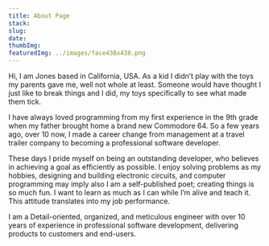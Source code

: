 ```yaml
---
title: About Page
stack: 
slug: 
date: 
thumbImg: 
featuredImg: ../images/face438x438.png
---
```

Hi, I am Jones based in California, USA. As a kid I didn’t play with the toys my parents gave me, well not whole at least.  Someone would have thought I just like to break things and I did, my toys specifically to see what made them tick.

I have always loved programming from my first experience in the 9th grade when my father brought home a brand new Commodore 64.  So a few years ago, over 10 now, I made a career change from management at a travel trailer company to becoming a professional software developer.

These days I pride myself on being an outstanding developer, who believes in achieving a goal as efficiently as possible.  I enjoy solving problems as my hobbies, designing and building electronic circuits, and computer programming may imply also I am a self-published poet; creating things is so much fun. I want to learn as much as I can while I’m alive and teach it.  This attitude translates into my job performance.

I am a Detail-oriented, organized, and meticulous engineer with over 10 years of experience in professional software development, delivering products to customers and end-users.
